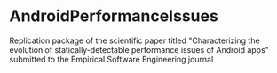 # AndroidPerformanceIssues
Replication package of the scientific paper titled  "Characterizing the evolution of statically-detectable performance issues of Android apps" submitted to the Empirical Software Engineering journal
